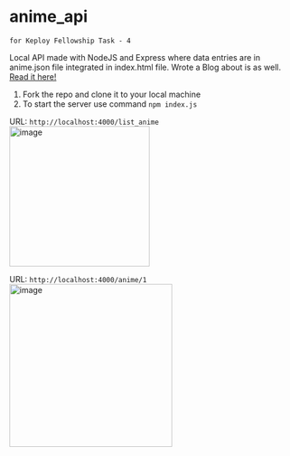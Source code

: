 # anime_api
`for Keploy Fellowship Task - 4`

Local API made with NodeJS and Express where data entries are in anime.json file integrated in index.html file.
Wrote a Blog about is as well. [Read it here!](https://sanskritigupta.hashnode.dev/build-an-api-using-nodejs)

1. Fork the repo and clone it to your local machine
2. To start the server use command `npm index.js`


URL: `http://localhost:4000/list_anime` <br>
<img width="248" alt="image" src="https://user-images.githubusercontent.com/77205923/217932252-c5519404-c75c-4b2f-800f-92402538c2a4.png">

URL: `http://localhost:4000/anime/1` <br>
<img width="288" alt="image" src="https://user-images.githubusercontent.com/77205923/217932670-e2a1e8d5-e8cb-4f7f-af95-d2d22bfeba6c.png">
